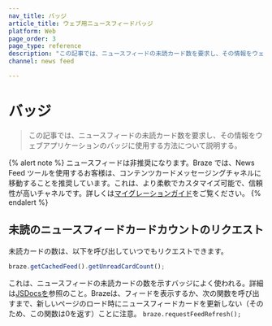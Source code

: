 ```yaml
---
nav_title: バッジ
article_title: ウェブ用ニュースフィードバッジ
platform: Web
page_order: 3
page_type: reference
description: "この記事では、ニュースフィードの未読カード数を要求し、その情報をウェブアプリケーションのバッジに使用する方法について説明する。"
channel: news feed

---
```


# バッジ

> この記事では、ニュースフィードの未読カード数を要求し、その情報をウェブアプリケーションのバッジに使用する方法について説明する。

{% alert note %}
ニュースフィードは非推奨になります。Braze では、News Feed ツールを使用するお客様は、コンテンツカードメッセージングチャネルに移動することを推奨しています。これは、より柔軟でカスタマイズ可能で、信頼性が高いチャネルです。詳しくは[マイグレーションガイド]({{site.baseurl}}/user_guide/message_building_by_channel/content_cards/migrating_from_news_feed/)をご覧ください。
{% endalert %}

## 未読のニュースフィードカードカウントのリクエスト

未読カードの数は、以下を呼び出していつでもリクエストできます。

``` javascript
braze.getCachedFeed().getUnreadCardCount();
```

これは、ニュースフィードの未読カードの数を示すバッジによく使われる。詳細は[JSDocsを][17]参照のこと。Brazeは、フィードを表示するか、次の関数を呼び出すまで、新しいページのロード時にニュースフィードカードを更新しない（そのため、この関数は0を返す）ことに注意。 `braze.requestFeedRefresh();`

[17]: https://js.appboycdn.com/web-sdk/latest/doc/classes/braze.feed.html
